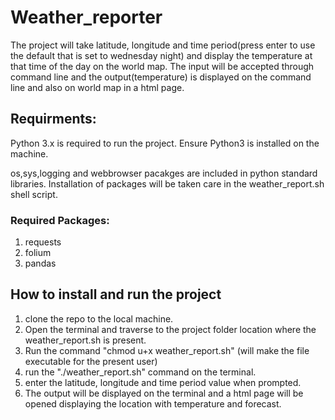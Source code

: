 # Weather_reporter

The project will take latitude, longitude and time period(press enter to use the default that is set to wednesday night) and display the temperature at that time of the day on the world map.
The input will be accepted through command line and the output(temperature) is displayed on the command line and also on world map in a html page.

## Requirments:

Python 3.x is required to run the project. Ensure Python3 is installed on the machine.

os,sys,logging and webbrowser pacakges are included in python standard libraries.
Installation of packages will be taken care in the weather_report.sh shell script.

### Required Packages:

1) requests
2) folium
3) pandas

## How to install and run the project

1) clone the repo to the local machine.
2) Open the terminal and traverse to the project folder location where the weather_report.sh is present.
3) Run the command "chmod u+x weather_report.sh" (will make the file executable for the present user)
4) run the "./weather_report.sh" command on the terminal.
5) enter the latitude, longitude and time period value when prompted.
6) The output will be displayed on the terminal and a html page will be opened displaying the location with temperature and forecast.
